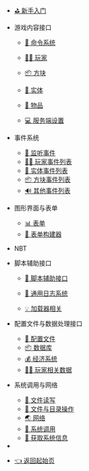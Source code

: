 - [⛳ 新手入门](zh_CN/Development/)
- 游戏内容接口

  - [🎯 命令系统](zh_CN/Development/GameAPI/Command.md)

  - [🏃‍♂️ 玩家](zh_CN/Development/GameAPI/Player.md)

  - [📦 方块](zh_CN/Development/GameAPI/Block.md)
  - [🎈 实体](zh_CN/Development/GameAPI/Entity.md)
  - [🧰 物品](zh_CN/Development/GameAPI/Item.md)
  - [💻 服务端设置](zh_CN/Development/GameAPI/Server.md)
- 事件系统

  - [🔔 监听事件](zh_CN/Development/EventAPI/Listen.md)
  - [🏃‍♂️ 玩家事件列表](zh_CN/Development/EventAPI/PlayerEvents.md)
  - [🎈 实体事件列表](zh_CN/Development/EventAPI/EntityEvents.md)
  - [📦 方块事件列表](zh_CN/Development/EventAPI/BlockEvents.md)
  - [🔊 其他事件列表](zh_CN/Development/EventAPI/OtherEvents.md)
- 图形界面与表单
  
  - [📊 表单](zh_CN/Development/GuiAPI/Form.md)
  - [💼 表单构建器](zh_CN/Development/GuiAPI/FormBuilder.md)
- NBT
- 脚本辅助接口

  - [💼 脚本辅助接口](zh_CN/Development/ScriptAPI/ScriptHelp.md)

  - [📅 通用日志系统](zh_CN/Development/ScriptAPI/Logger.md)
  - [💡 加载器相关](zh_CN/Development/ScriptAPI/Lxl.md)
- 配置文件与数据处理接口

  - [🔨 配置文件](zh_CN/Development/DataAPI/ConfigFile.md)
  - [📦 数据库](zh_CN/Development/DataAPI/DataBase.md)
  - [💰 经济系统](zh_CN/Development/DataAPI/Economy.md)
  - [🏃‍♂️ 玩家相关数据](zh_CN/Development/DataAPI/PlayerData.md)
- 系统调用与网络
  - [📝 文件读写](zh_CN/Development/SystemAPI/File.md)
  - [📂 文件与目录操作](zh_CN/Development/SystemAPI/FileSystem.md)
  - [🌏 网络](zh_CN/Development/SystemAPI/Network.md)
  - [📡 系统调用](zh_CN/Development/SystemAPI/SystemCall.md)
  - [📜 获取系统信息](zh_CN/Development/SystemAPI/SystemInfo.md)
-     
- [👈 返回起始页](zh_CN/)